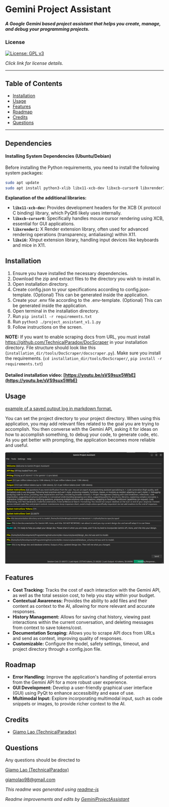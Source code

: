 # Gemini Project Assistant
##### A Google Gemini based project assistant that helps you create, manage, and debug your programming projects.
### License
[![License: GPL v3](https://img.shields.io/badge/License-GPLv3-blue.svg)](https://www.gnu.org/licenses/gpl-3.0)

*Click link for license details.*

---------------
## Table of Contents
* [Installation](#installation)
* [Usage](#usage)
* [Features](#features)
* [Roadmap](#roadmap)
* [Credits](#credits)
* [Questions](#questions)
---------------
## Dependencies

#### Installing System Dependencies (Ubuntu/Debian)
Before installing the Python requirements, you need to install the following system packages:
```bash
sudo apt update
sudo apt install python3-xlib libx11-xcb-dev libxcb-cursor0 libxrender1 libxi6 
```
**Explanation of the additional libraries:**
- **`libx11-xcb-dev`:** Provides development headers for the XCB (X protocol C binding) library, which PyQt6 likely uses internally.
- **`libxcb-cursor0`:** Specifically handles mouse cursor rendering using XCB, essential for GUI applications.
- **`libxrender1`:** X Render extension library, often used for advanced rendering operations (transparency, antialiasing) within X11.
- **`libxi6`:**  XInput extension library, handling input devices like keyboards and mice in X11. 

## Installation
1. Ensure you have installed the necessary dependencies.
2. Download the zip and extract files to the directory you wish to install in.
3. Open installation directory.
4. Create config.json to your specifications according to config.json-template. (Optional) This can be generated inside the application.
5. Create your .env file according to the .env-template. (Optional) This can be generated inside the application.
6. Open terminal in the installation directory.
7. Run `pip install -r requirements.txt`
8. Run `python3 ./project_assistant_v1.1.py`
9. Follow instructions on the screen.

**NOTE:** If you want to enable scraping docs from URL, you must install https://github.com/TechnicalParadox/DocScraper in your installation directory. File structure should look like this (`installation_dir/tools/DocScraper/docscraper.py`). Make sure you install the requirements. (`cd installation_dir/tools/DocScraper/`, `pip install -r requirements.txt`)

#### Detailed installation video: [https://youtu.be/sVS9sux5WbE](https://youtu.be/sVS9sux5WbE)

## Usage
[example of a saved output log in markdown format.](https://github.com/TechnicalParadox/GeminiProjectAssistant/blob/master/examples/example_use.md)

You can set the project directory to your project directory. When using this application, you may add relevant files related to the goal you are trying to accomplish. You then converse with the Gemini API, asking it for ideas on how to accomplish something, to debug your code, to generate code, etc. As you get better with prompting, the application becomes more reliable and useful.

![A image showing the startup message when launching the application.](images/readme.png)
## Features
* **Cost Tracking:** Tracks the cost of each interaction with the Gemini API, as well as the total session cost, to help you stay within your budget.
* **Contextual Awareness:** Provides the ability to add files and their content as context to the AI, allowing for more relevant and accurate responses.
* **History Management:** Allows for saving chat history, viewing past interactions within the current conversation, and deleting messages from context to save tokens/cost.
* **Documentation Scraping:** Allows you to scrape API docs from URLs and send as context, improving quality of responses.
* **Customizable:** Configure the model, safety settings, timeout, and project directory through a config.json file.
## Roadmap
* **Error Handling:** Improve the application's handling of potential errors from the Gemini API for a more robust user experience.
* **GUI Development:** Develop a user-friendly graphical user interface (GUI) using PyQt to enhance accessibility and ease of use.
* **Multimodal Input:** Explore incorporating multimodal input, such as code snippets or images, to provide richer context to the AI.
## Credits
* [Giamo Lao (TechnicalParadox)](https://technicalparadox.github.io)
## Questions
Any questions should be directed to 

[Giamo Lao (TechnicalParadox)](technicalparadox.github.io)

[giamolao98@gmail.com](mailto:technicalparadox.github.io)

*This readme was generated using [readme-js](https://github.com/TechnicalParadox/readme-js)*

*Readme improvements and edits by [GeminiProjectAssistant](https://github.com/TechnicalParadox/GeminiProjectAssistant)*
